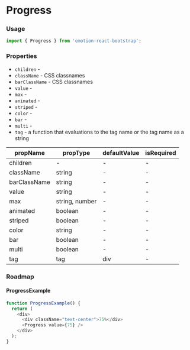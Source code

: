 # Progress

### Usage

```js
import { Progress } from 'emotion-react-bootstrap';
```

<!-- STORY -->

### Properties

- `children` -
- `className` - CSS classnames
- `barClassName` - CSS classnames
- `value` -
- `max` -
- `animated` -
- `striped` -
- `color` -
- `bar` -
- `multi` -
- `tag` - a function that evaluations to the tag name or the tag name as a string

| propName     | propType       | defaultValue | isRequired |
| ------------ | -------------- | ------------ | ---------- |
| children     | -              | -            | -          |
| className    | string         | -            | -          |
| barClassName | string         | -            | -          |
| value        | string         | -            | -          |
| max          | string, number | -            | -          |
| animated     | boolean        | -            | -          |
| striped      | boolean        | -            | -          |
| color        | string         | -            | -          |
| bar          | boolean        | -            | -          |
| multi        | boolean        | -            | -          |
| tag          | tag            | div          | -          |

### Roadmap

#### ProgressExample

```js
function ProgressExample() {
  return (
    <div>
      <div className="text-center">75%</div>
      <Progress value={75} />
    </div>
  );
}
```

